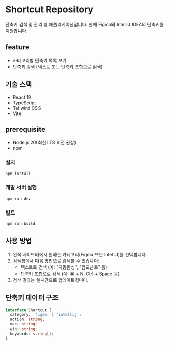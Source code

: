 # Shortcut Repository

단축키 검색 및 관리 웹 애플리케이션입니다. 현재 Figma와 IntelliJ IDEA의 단축키를 지원합니다.

## feature

- 카테고리별 단축키 목록 보기
- 단축키 검색 (텍스트 또는 단축키 조합으로 검색)

## 기술 스택

- React 19
- TypeScript
- Tailwind CSS
- Vite

## prerequisite

- Node.js 20(최신 LTS 버전 권장)
- npm

### 설치

```bash
npm install
```

### 개발 서버 실행

```bash
npm run dev
```

### 빌드

```bash
npm run build
```

## 사용 방법

1. 왼쪽 사이드바에서 원하는 카테고리(Figma 또는 IntelliJ)를 선택합니다.
2. 검색창에서 다음 방법으로 검색할 수 있습니다:
   - 텍스트로 검색 (예: "자동완성", "컴포넌트" 등)
   - 단축키 조합으로 검색 (예: ⌘ + N, Ctrl + Space 등)
3. 검색 결과는 실시간으로 업데이트됩니다.

## 단축키 데이터 구조

```typescript
interface Shortcut {
  category: 'figma' | 'intellij';
  action: string;
  mac: string;
  win: string;
  keywords: string[];
}
```
